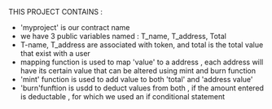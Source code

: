 THIS PROJECT CONTAINS : 

- 'myproject' is our contract name
- we have 3 public variables named : T_name, T_address, Total
- T-name, T_address are associated with token, and total is the total value that exist with a user
- mapping function is used to map 'value' to a address , each address will have its certain value that can be altered using mint and burn function
- 'mint' function is used to add value to both 'total' and 'address value'
- 'burn'funftion is usdd to deduct values from both , if the amount entered is deductable , for which we used an if conditional statement
